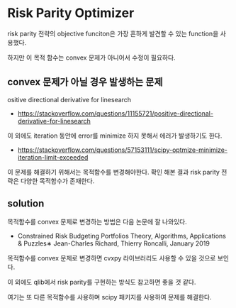 # Risk Parity Optimizer
 
risk parity 전략의 objective funciton은 가장 흔하게 발견할 수 있는 function을 사용했다.

하지만 이 목적 함수는 convex 문제가 아니어서 수정이 필요하다.


## convex 문제가 아닐 경우 발생하는 문제

ositive directional derivative for linesearch
* https://stackoverflow.com/questions/11155721/positive-directional-derivative-for-linesearch

이 외에도 iteration 동안에 error를 minimize 하지 못해서 에러가 발생하기도 한다.
* https://stackoverflow.com/questions/57153111/scipy-optmize-minimize-iteration-limit-exceeded

이 문제를 해결하기 위해서는 목적함수를 변경해야한다. 확인 해본 결과 risk parity 전략은 다양한 목적함수가 존재한다.

## solution
목적함수를 convex 문제로 변경하는 방법은 다음 논문에 잘 나와있다.
* Constrained Risk Budgeting Portfolios Theory, Algorithms, Applications & Puzzles∗ Jean-Charles Richard, Thierry Roncalli, January 2019

목적함수를 convex 문제로 변경하면 cvxpy 라이브러리도 사용할 수 있을 것으로 보인다.

이 외에도 qlib에서 risk parity를 구현하는 방식도 참고하면 좋을 것 같다.

여기는 또 다른 목적함수를 사용하며 scipy 패키지를 사용하여 문제를 해결한다.
